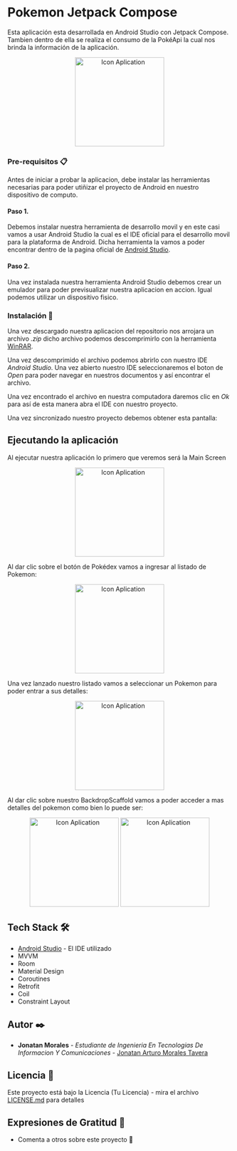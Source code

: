 # Pokemon Jetpack Compose

Esta aplicación esta desarrollada en Android Studio con Jetpack Compose.
Tambien dentro de ella se realiza el consumo de la PokéApi la cual nos brinda la información de la aplicación.

<p align="center">
  <img src="C:\Users\JohnT\Documents\JC_Course\Pokemon\PokedexJC\app\src\main\res\mipmap-hdpi\ic_launcher_foreground.png" width="200" title="Icon Aplication">
</p>

### Pre-requisitos 📋

Antes de iniciar a probar la aplicacion, debe instalar las herramientas necesarias para poder utiñizar el proyecto de Android en nuestro dispositivo de computo.
#### Paso 1.
Debemos instalar nuestra herramienta de desarrollo movil y en este casi vamos a usar Android Studio la cual es el IDE oficial para el desarrollo movil para la plataforma de Android.
Dicha herramienta la vamos a poder encontrar dentro de la pagina oficial de <a href="https://developer.android.com/studio?hl=es-419&gclsrc=ds&gclsrc=ds">Android Studio</a>.
#### Paso 2.
Una vez instalada nuestra herramienta Android Studio debemos crear un emulador para poder previsualizar nuestra aplicacion en accion. Igual podemos utilizar un dispositivo fisico.

### Instalación 🔧

Una vez descargado nuestra aplicacion del repositorio nos arrojara un archivo *.zip* dicho archivo podemos descomprimirlo con la herramienta <a href="https://www.winrar.es/descargas">WinRAR</a>.

Una vez descomprimido el archivo podemos abrirlo con nuestro IDE *Android Studio*.
Una vez abierto nuestro IDE seleccionaremos el boton de *Open* para poder navegar en nuestros documentos y así encontrar el archivo.

Una vez encontrado el archivo en nuestra computadora daremos clic en *Ok* para así de esta manera abra el IDE con nuestro proyecto.

Una vez sincronizado nuestro proyecto debemos obtener esta pantalla:


## Ejecutando la aplicación

Al ejecutar nuestra aplicación lo primero que veremos será la Main Screen

<p align="center">
  <img src="C:\Users\JohnT\Documents\JC_Course\Pokemon\PokedexJC\app\src\main\res\drawable\pokemon_main_screen.png" width="200" title="Icon Aplication">
</p>

Al dar clic sobre el botón de Pokédex vamos a ingresar al listado de Pokemon:

<p align="center">
  <img src="C:\Users\JohnT\Documents\JC_Course\Pokemon\PokedexJC\app\src\main\res\drawable\pokemon_list_screen.png" width="200" title="Icon Aplication">
</p>

Una vez lanzado nuestro listado vamos a seleccionar un Pokemon para poder entrar a sus detalles:

<p align="center">
  <img src="C:\Users\JohnT\Documents\JC_Course\Pokemon\PokedexJC\app\src\main\res\drawable\pokemon_details_screen.png" width="200" title="Icon Aplication">
</p>

Al dar clic sobre nuestro BackdropScaffold vamos a poder acceder a mas detalles del pokemon como bien lo puede ser:

<p align="center">
  <img src="C:\Users\JohnT\Documents\JC_Course\Pokemon\PokedexJC\app\src\main\res\drawable\pokemon_about_screen.png" width="200" title="Icon Aplication">
  <img src="C:\Users\JohnT\Documents\JC_Course\Pokemon\PokedexJC\app\src\main\res\drawable\pokemon_basestats_screen.png" width="200" title="Icon Aplication">
</p>

## Tech Stack 🛠️

* [Android Studio](https://developer.android.com/studio?hl=es-419&gclsrc=ds&gclsrc=ds) - El IDE utilizado
* MVVM
* Room
* Material Design
* Coroutines
* Retrofit
* Coil
* Constraint Layout

## Autor ✒️

* **Jonatan Morales** - *Estudiante de Ingenieria En Tecnologias De Informacion Y Comunicaciones* - [Jonatan Arturo Morales Tavera](https://www.linkedin.com/in/jonatan-arturo-morales-tavera-3b825b240/)

## Licencia 📄

Este proyecto está bajo la Licencia (Tu Licencia) - mira el archivo [LICENSE.md](LICENSE.md) para detalles

## Expresiones de Gratitud 🎁

* Comenta a otros sobre este proyecto 📢
